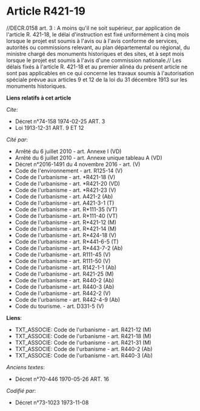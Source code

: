 # Article R421-19

//DECR.0158 art. 3 : A moins qu'il ne soit supérieur, par application de l'article R. 421-18, le délai d'instruction est fixé
uniformément à cinq mois lorsque le projet est soumis à l'avis ou à l'avis conforme de services, autorités ou commissions
relevant, au plan départemental ou régional, du ministre chargé des monuments historiques et des sites, et à sept mois
lorsque le projet est soumis à l'avis d'une commission nationale.//    Les délais fixés à l'article R. 421-18 et au premier
alinéa du présent article ne sont pas applicables en ce qui concerne les travaux soumis à l'autorisation spéciale prévue aux
articles 9 et 12 de la loi du 31 décembre 1913 sur les monuments historiques.

**Liens relatifs à cet article**

_Cite_:

  - Décret n°74-158 1974-02-25 ART. 3
  - Loi   1913-12-31 ART. 9 ET 12

_Cité par_:

  - Arrêté du 6 juillet 2010 - art. Annexe I (VD)
  - Arrêté du 6 juillet 2010 - art. Annexe unique tableau A (VD)
  - Décret n°2016-1491 du 4 novembre 2016 - art. (V)
  - Code de l'environnement - art. R125-14 (V)
  - Code de l'urbanisme - art. *R421-18 (V)
  - Code de l'urbanisme - art. *R421-20 (VD)
  - Code de l'urbanisme - art. *R421-23 (V)
  - Code de l'urbanisme - art. A421-2 (Ab)
  - Code de l'urbanisme - art. A421-3-1 (T)
  - Code de l'urbanisme - art. R*111-35 (VT)
  - Code de l'urbanisme - art. R*111-40 (VT)
  - Code de l'urbanisme - art. R*421-12 (M)
  - Code de l'urbanisme - art. R*421-14 (M)
  - Code de l'urbanisme - art. R*424-18 (V)
  - Code de l'urbanisme - art. R*441-6-5 (T)
  - Code de l'urbanisme - art. R*443-7-2 (Ab)
  - Code de l'urbanisme - art. R111-45 (V)
  - Code de l'urbanisme - art. R111-50 (V)
  - Code de l'urbanisme - art. R142-1-1 (Ab)
  - Code de l'urbanisme - art. R421-25 (M)
  - Code de l'urbanisme - art. R440-2 (Ab)
  - Code de l'urbanisme - art. R440-3 (Ab)
  - Code de l'urbanisme - art. R442-2 (V)
  - Code de l'urbanisme - art. R442-4-9 (Ab)
  - Code du tourisme. - art. D331-5 (V)

**Liens**:

  - TXT_ASSOCIE: Code de l'urbanisme - art. R421-12 (M)
  - TXT_ASSOCIE: Code de l'urbanisme - art. R421-18 (M)
  - TXT_ASSOCIE: Code de l'urbanisme - art. R421-31 (M)
  - TXT_ASSOCIE: Code de l'urbanisme - art. R440-2 (Ab)
  - TXT_ASSOCIE: Code de l'urbanisme - art. R440-3 (Ab)

_Anciens textes_:

  - Décret n°70-446 1970-05-26 ART. 16

_Codifié par_:

  - Décret n°73-1023 1973-11-08
